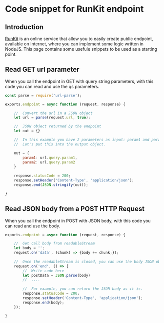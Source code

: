 # Code snippet for RunKit endpoint
## Introduction
[RunKit](https://runkit.com/) is an online service that allow you to easily create public endpoint, available on Internet, where you can implement some logic written in NodeJS. This page contains some usefule snippets to be used as a starting point.

## Read GET url parameter
When you call the endpoint in GET with query string parameters, with this code you can read and use the qs parameters.

```javascript
const parse = require('url-parse');

exports.endpoint = async function (request, response) {

    //  Convert the url in a JSON object
    let url = parse(request.url, true);

    //  JSON object returned by the endpoint
    let out = {}

    //  In this example you have 2 parameters as input: param1 and param2 
    //  Let's put this into the output object.

    out = {
        param1: url.query.param1,
        param2: url.query.param2
    }
    
    response.statusCode = 200;
    response.setHeader('Content-Type', 'application/json');
    response.end(JSON.stringify(out));

}
```

## Read JSON body from a POST HTTP Request
When you call the endpoint in POST with JSON body, with this code you can read and use the body.

```javascript
exports.endpoint = async function (request, response) {

    //  Get call body from readableStream
    let body = '';
    request.on('data', (chunk) => {body += chunk;});
    
    //  Once the readableStream is closed, you can use the body JSON object.
    request.on('end', () => {
        //  Write code here
        let postData = JSON.parse(body)
        //  ....
        
        //  For example, you can return the JSON body as it is.
        response.statusCode = 200;
        response.setHeader('Content-Type', 'application/json');
        response.end(body);
    });

}
```
